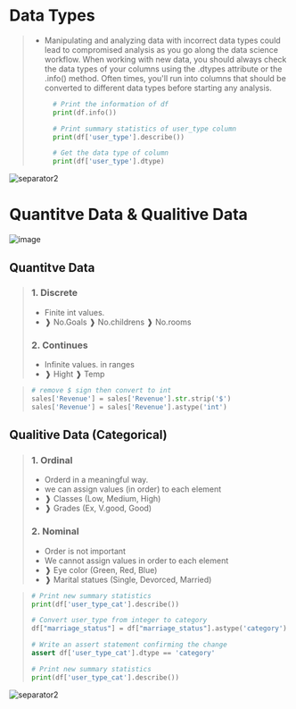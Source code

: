 # Data Types
> - Manipulating and analyzing data with incorrect data types could lead to compromised analysis as you go along the data science workflow.
>   When working with new data, you should always check the data types of your columns using the .dtypes attribute or the .info() method. Often times, you'll run into     columns that should be converted to different data types before starting any analysis.
>  
>     ```py
>       # Print the information of df
>       print(df.info())
> 
>       # Print summary statistics of user_type column
>       print(df['user_type'].describe())
>     
>       # Get the data type of column 
>       print(df['user_type'].dtype)
>
>     ```
![separator2](https://i.imgur.com/4gX5WFr.png)

# Quantitve Data & Qualitive Data
  ![image](https://user-images.githubusercontent.com/99830416/216848775-ac6126e1-e0e5-45b0-9e7a-d1f1250bdd34.png)

## Quantitve Data
> ### 1. Discrete
>  - Finite int values.
>  - ❱ No.Goals ❱ No.childrens ❱ No.rooms    
> ### 2. Continues
>  - Infinite values. in ranges
>  - ❱ Hight ❱ Temp

> ```py
> # remove $ sign then convert to int
> sales['Revenue'] = sales['Revenue'].str.strip('$') 
> sales['Revenue'] = sales['Revenue'].astype('int')
> ```

## Qualitive Data (Categorical)
> ### 1. Ordinal
>  - Orderd in a meaningful way.
>  - we can assign values (in order) to each element
>  - ❱ Classes (Low, Medium, High)
>  - ❱ Grades  (Ex, V.good, Good)
>     
> ### 2. Nominal
>  - Order is not important
>  - We cannot assign values in order to each element
>  - ❱ Eye color (Green, Red, Blue)
>  - ❱ Marital statues (Single, Devorced, Married)  
  
>    ```py
>    # Print new summary statistics 
>    print(df['user_type_cat'].describe())
>
>    # Convert user_type from integer to category
>    df["marriage_status"] = df["marriage_status"].astype('category')
>
>    # Write an assert statement confirming the change
>    assert df['user_type_cat'].dtype == 'category'
>
>    # Print new summary statistics 
>    print(df['user_type_cat'].describe())
>    ```

![separator2](https://i.imgur.com/4gX5WFr.png)  
  

 
